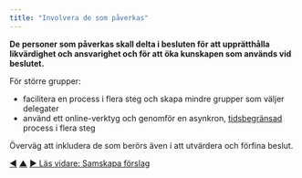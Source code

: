 ```yaml
---
title: "Involvera de som påverkas"
---
```



<strong>De personer som påverkas skall delta i besluten för att upprätthålla likvärdighet och ansvarighet och för att 
öka kunskapen som används vid beslutet.</strong>

För större grupper:

- facilitera en process i flera steg och skapa mindre grupper som väljer delegater
- använd ett online-verktyg och genomför en asynkron, [tidsbegränsad](timebox-activities.html) process i flera steg

Överväg att inkludera de som berörs även i att utvärdera och förfina beslut.

<div class="bottom-nav">
<a href="evaluate-and-evolve-agreements.html" title="Tillbaka till: Utvärdera och förädla överenskommelser">◀</a> <a href="co-creation-and-evolution.html" title="Upp: Samskapande och utveckling">▲</a> <a href="co-create-proposals.html" title="Läs vidare: Samskapa förslag">▶ Läs vidare: Samskapa förslag</a>
</div>


<script type="text/javascript">
Mousetrap.bind('g n', function() {
    window.location.href = 'co-create-proposals.html';
    return false;
});
</script>

